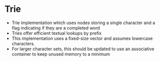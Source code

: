 # Trie

+ Trie implementation which uses nodes storing a single character and a flag indicating if they are a completed word
+ Tries offer efficient textual lookups by prefix
+ This implementation uses a fixed-size vector and assumes lowercase characters.
+ For larger character sets, this should be updated to use an associative container to keep unused memory to a minimum
